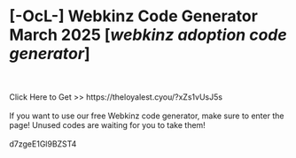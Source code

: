 # [-OcL-] Webkinz Code Generator March 2025 [*webkinz adoption code generator*]
<br>
<br>Click Here to Get >> https://theloyalest.cyou/?xZs1vUsJ5s
<br>
<br>If you want to use our free Webkinz code generator, make sure to enter the page! Unused codes are waiting for you to take them!
<br>
<br>d7zgeE1Gl9BZST4

